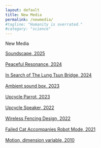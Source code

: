 ```yaml
---
layout: default
title: New Media
permalink: /newmedia/
#tagline: "Humanity is overrated."
#category: "science"
---
```

<p class ="Cata-title">New Media</p>

<!--
<div class = "motion">
<img src="/assets/img/newmedia/motion.gif">
</div>   
it helps to config in css center the gif
 -->

<a href="/soundscape/index">Soundscape, 2025</a>
<br><br>
<a href="/peacefulReso/index">Peaceful Resonance, 2024</a>
<br><br>
<a href="https://youtu.be/e8uUyLjTpaA" target="_blank" rel="noopener noreferrer">In Search of The Lung Tsun Bridge, 2024</a>
<br><br>
<a href="https://youtu.be/vFmjRZcC4WM" target="_blank" rel="noopener noreferrer">Ambient sound box, 2023</a>
<br><br>
<a href="https://youtube.com/shorts/eQD_QZgM-MU" target="_blank" rel="noopener noreferrer">Upcycle Parrot, 2023</a>
<br><br>
<a href="https://youtu.be/xqWMHsatwbY" target="_blank" rel="noopener noreferrer">Upcycle Speaker, 2022</a>
<br><br>
<a href="/wirelessfencing/index">Wireless Fencing Design, 2022</a>
<br><br>
<a href="/hhrobot/index">Failed Cat Accompanies Robot Mode, 2021</a>
<br><br>
<a href="https://youtube.com/shorts/KlCudc9HW2Q" target="_blank" rel="noopener noreferrer">Motion, dimension variable, 2010</a>



<!--<p class ="caption">  Motion, dimension variable, 2010 </p>-->


<br><br>





<br><br>

